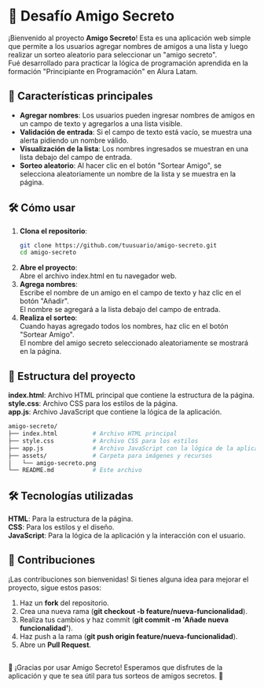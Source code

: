 # 🎁 Desafío Amigo Secreto

¡Bienvenido al proyecto **Amigo Secreto**! Esta es una aplicación web simple que permite a los usuarios agregar nombres de amigos a una lista y luego realizar un sorteo aleatorio para seleccionar un "amigo secreto".<br>
Fué desarrollado para practicar la lógica de programación aprendida en la formación "Principiante en Programación" en Alura Latam.

## 🚀 Características principales

- **Agregar nombres**: Los usuarios pueden ingresar nombres de amigos en un campo de texto y agregarlos a una lista visible.
- **Validación de entrada**: Si el campo de texto está vacío, se muestra una alerta pidiendo un nombre válido.
- **Visualización de la lista**: Los nombres ingresados se muestran en una lista debajo del campo de entrada.
- **Sorteo aleatorio**: Al hacer clic en el botón "Sortear Amigo", se selecciona aleatoriamente un nombre de la lista y se muestra en la página.

## 🛠️ Cómo usar

1. **Clona el repositorio**:
   ```bash
   git clone https://github.com/tuusuario/amigo-secreto.git
   cd amigo-secreto
2. **Abre el proyecto**:<br>
   Abre el archivo index.html en tu navegador web.
3. **Agrega nombres**:<br>
   Escribe el nombre de un amigo en el campo de texto y haz clic en el botón "Añadir".<br>
   El nombre se agregará a la lista debajo del campo de entrada.
4. **Realiza el sorteo**:<br>
   Cuando hayas agregado todos los nombres, haz clic en el botón "Sortear Amigo".<br>
   El nombre del amigo secreto seleccionado aleatoriamente se mostrará en la página.

## 📂 Estructura del proyecto

**index.html**: Archivo HTML principal que contiene la estructura de la página.<br>
**style.css**: Archivo CSS para los estilos de la página.<br>
**app.js**: Archivo JavaScript que contiene la lógica de la aplicación.

   ```bash
   amigo-secreto/
   ├── index.html          # Archivo HTML principal
   ├── style.css           # Archivo CSS para los estilos
   ├── app.js              # Archivo JavaScript con la lógica de la aplicación
   ├── assets/             # Carpeta para imágenes y recursos
   │   └── amigo-secreto.png
   └── README.md           # Este archivo
   ```

## 🛠️ Tecnologías utilizadas

**HTML**: Para la estructura de la página.<br>
**CSS**: Para los estilos y el diseño.<br>
**JavaScript**: Para la lógica de la aplicación y la interacción con el usuario.

## 🤝 Contribuciones

¡Las contribuciones son bienvenidas! Si tienes alguna idea para mejorar el proyecto, sigue estos pasos:<br>
1. Haz un **fork** del repositorio.<br>
2. Crea una nueva rama (**git checkout -b feature/nueva-funcionalidad**).<br>
3. Realiza tus cambios y haz commit (**git commit -m 'Añade nueva funcionalidad'**).<br>
4. Haz push a la rama (**git push origin feature/nueva-funcionalidad**).<br>
5. Abre un **Pull Request**.

## 

🎉 ¡Gracias por usar Amigo Secreto! Esperamos que disfrutes de la aplicación y que te sea útil para tus sorteos de amigos secretos. 🎉
